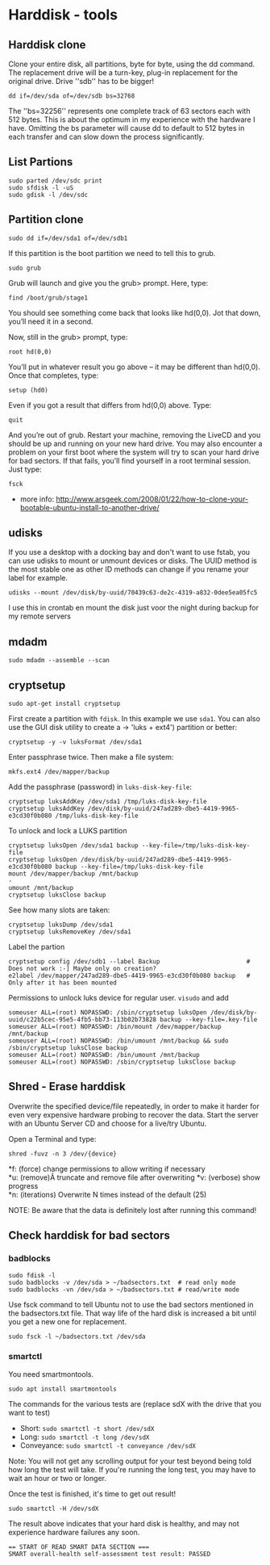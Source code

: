 # Harddisk - tools

## Harddisk clone
Clone your entire disk, all partitions, byte for byte, using the dd command. The replacement drive will be a turn-key, plug-in replacement for the original drive. Drive ''sdb'' has to be bigger!

    dd if=/dev/sda of=/dev/sdb bs=32768

The ''bs=32256'' represents one complete track of 63 sectors each with 512 bytes. This is about the optimum in my experience with the hardware I have. Omitting the bs parameter will cause dd to default to 512 bytes in each transfer and can slow down the process significantly.

## List Partions

    sudo parted /dev/sdc print
    sudo sfdisk -l -uS
    sudo gdisk -l /dev/sdc

## Partition clone

    sudo dd if=/dev/sda1 of=/dev/sdb1

If this partition is the boot partition we need to tell this to grub.

    sudo grub

Grub will launch and give you the grub> prompt. Here, type:

    find /boot/grub/stage1

You should see something come back that looks like hd(0,0). Jot that down, you’ll need it in a second.

Now, still in the grub> prompt, type:

    root hd(0,0)

You’ll put in whatever result you go above – it may be different than hd(0,0). Once that completes, type:

    setup (hd0)

Even if you got a result that differs from hd(0,0) above. Type:

    quit

And you’re out of grub. Restart your machine, removing the LiveCD and you should be up and running on your new hard drive. You may also encounter a problem on your first boot where the system will try to scan your hard drive for bad sectors. If that fails, you’ll find yourself in a root terminal session. Just type:

    fsck

* more info: <http://www.arsgeek.com/2008/01/22/how-to-clone-your-bootable-ubuntu-install-to-another-drive/>

## udisks

If you use a desktop with a docking bay and  don't want to use fstab, you can use udisks to mount or unmount devices or disks.
The UUID method is the most stable one as other ID methods can change if you rename your label for example.

    udisks --mount /dev/disk/by-uuid/70439c63-de2c-4319-a832-0dee5ea05fc5

I use this in crontab en mount the disk just voor the night during backup for my remote servers
## mdadm

    sudo mdadm --assemble --scan

## cryptsetup

 `sudo apt-get install cryptsetup`

First create a partition with `fdisk`. In this example we use `sda1`.
You can also use the GUI disk utility to create a -> 'luks + ext4') partition or better:

    cryptsetup -y -v luksFormat /dev/sda1

Enter passphrase twice. Then make a file system:

    mkfs.ext4 /dev/mapper/backup

Add the passphrase (password) in `luks-disk-key-file`:

    cryptsetup luksAddKey /dev/sda1 /tmp/luks-disk-key-file
    cryptsetup luksAddKey /dev/disk/by-uuid/247ad289-dbe5-4419-9965-e3cd30f0b080 /tmp/luks-disk-key-file

To unlock and lock a LUKS partition

    cryptsetup luksOpen /dev/sda1 backup --key-file=/tmp/luks-disk-key-file
    cryptsetup luksOpen /dev/disk/by-uuid/247ad289-dbe5-4419-9965-e3cd30f0b080 backup --key-file=/tmp/luks-disk-key-file
    mount /dev/mapper/backup /mnt/backup
    -
    umount /mnt/backup
    cryptsetup luksClose backup

See how many slots are taken:

    cryptsetup luksDump /dev/sda1
    cryptsetup luksRemoveKey /dev/sda1

Label the partion

    cryptsetup config /dev/sdb1 --label Backup                        # Does not work :-] Maybe only on creation?
    e2label /dev/mapper/247ad289-dbe5-4419-9965-e3cd30f0b080 backup   # Only after it has been mounted

Permissions to unlock luks device for regular user. `visudo` and add

    someuser ALL=(root) NOPASSWD: /sbin/cryptsetup luksOpen /dev/disk/by-uuid/c22b5cec-95e5-4fb5-bb73-113b02b73828 backup --key-file=.key-file
    someuser ALL=(root) NOPASSWD: /bin/mount /dev/mapper/backup /mnt/backup
    someuser ALL=(root) NOPASSWD: /bin/umount /mnt/backup && sudo /sbin/cryptsetup luksClose backup
    someuser ALL=(root) NOPASSWD: /bin/umount /mnt/backup
    someuser ALL=(root) NOPASSWD: /sbin/cryptsetup luksClose backup


## Shred - Erase harddisk

Overwrite the specified device/file repeatedly, in order to make it harder for even very expensive hardware probing to recover the data.
Start the server with an Ubuntu Server CD and choose for a live/try Ubuntu.

Open a Terminal and type:

    shred -fuvz -n 3 /dev/{device}

*f: (force) change permissions to allow writing if necessary<br>
*u: (remove)Â truncate and remove file after overwriting
*v: (verbose) show progress<br>
*n: (iterations) Overwrite N times instead of the default (25)

NOTE: Be aware that the data is definitely lost after running this command!

## Check harddisk for bad sectors

### badblocks

    sudo fdisk -l
    sudo badblocks -v /dev/sda > ~/badsectors.txt  # read only mode
    sudo badblocks -vn /dev/sda > ~/badsectors.txt # read/write mode

Use fsck command to tell Ubuntu not to use the bad sectors mentioned in the badsectors.txt file. That way life of the hard disk is increased a bit until you get a new one for replacement.

    sudo fsck -l ~/badsectors.txt /dev/sda

### smartctl

You need smartmontools.

    sudo apt install smartmontools

The commands for the various tests are (replace sdX with the drive that you want to test)

* Short: `sudo smartctl -t short /dev/sdX`
* Long: `sudo smartctl -t long /dev/sdX`
* Conveyance: `sudo smartctl -t conveyance /dev/sdX`

Note: You will not get any scrolling output for your test beyond being told how long the test will take.
If you're running the long test, you may have to wait an hour or two or longer.

Once the test is finished, it's time to get out result!

    sudo smartctl -H /dev/sdX

The result above indicates that your hard disk is healthy, and may not experience hardware failures any soon.

    == START OF READ SMART DATA SECTION ===
    SMART overall-health self-assessment test result: PASSED


